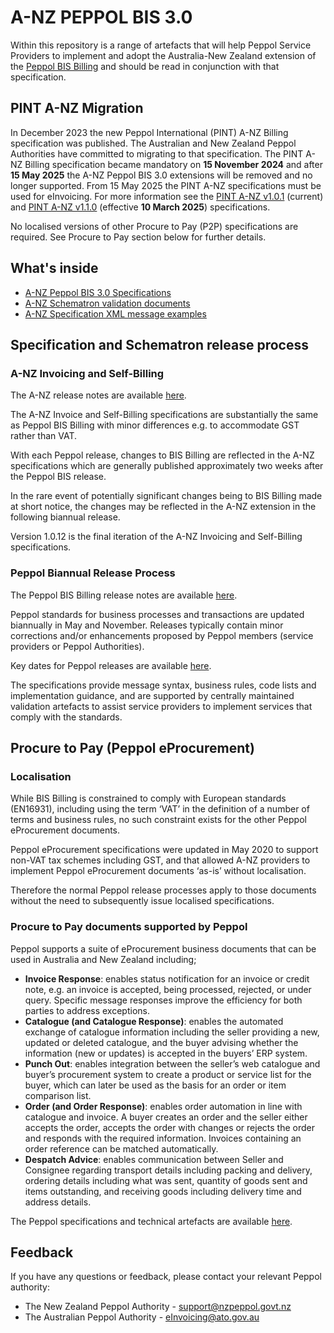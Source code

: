 # A-NZ PEPPOL BIS 3.0
Within this repository is a range of artefacts that will help Peppol Service Providers to implement and adopt the Australia-New Zealand extension of the [Peppol BIS Billing](https://docs.peppol.eu/poacc/billing/3.0/2024-Q2/) and should be read in conjunction with that specification. 

## PINT A-NZ Migration
In December 2023 the new Peppol International (PINT) A-NZ Billing specification was published.  The Australian and New Zealand Peppol Authorities have committed to migrating to that specification.  The PINT A-NZ Billing specification became mandatory on **15 November 2024** and after **15 May 2025** the A-NZ Peppol BIS 3.0 extensions will be removed and no longer supported. From 15 May 2025 the PINT A-NZ specifications must be used for eInvoicing. For more information see the [PINT A-NZ v1.0.1](https://docs.peppol.eu/poac/aunz/) (current) and [PINT A-NZ v1.1.0](https://docs.peppol.eu/poac/aunz/2024-Q4/) (effective **10 March 2025**) specifications.

No localised versions of other Procure to Pay (P2P) specifications are required. See Procure to Pay section below for further details.

## What's inside
* [A-NZ Peppol BIS 3.0 Specifications](https://github.com/A-NZ-PEPPOL/A-NZ-PEPPOL-BIS-3.0/tree/master/Specifications)
* [A-NZ Schematron validation documents](https://github.com/A-NZ-PEPPOL/A-NZ-PEPPOL-BIS-3.0/tree/master/Validation%20documents)
* [A-NZ Specification XML message examples](https://github.com/A-NZ-PEPPOL/A-NZ-PEPPOL-BIS-3.0/tree/master/Message%20examples)

## Specification and Schematron release process

### A-NZ Invoicing and Self-Billing

The A-NZ release notes are available [here](https://github.com/A-NZ-PEPPOL/A-NZ-PEPPOL-BIS-3.0/tree/master/Specifications).

The A-NZ Invoice and Self-Billing specifications are substantially the same as Peppol BIS Billing with minor differences e.g. to accommodate GST rather than VAT.

With each Peppol release, changes to BIS Billing are reflected in the A-NZ specifications which are generally published approximately two weeks after the Peppol BIS release.

In the rare event of potentially significant changes being to BIS Billing made at short notice, the changes may be reflected in the A-NZ extension in the following biannual release.

Version 1.0.12 is the final iteration of the A-NZ Invoicing and Self-Billing specifications. 

### Peppol Biannual Release Process

The Peppol BIS Billing release notes are available [here](https://docs.peppol.eu/poacc/upgrade-3/2024-Q4/release-notes/).

Peppol standards for business processes and transactions are updated biannually in May and November. Releases typically contain minor corrections and/or enhancements proposed by Peppol members (service providers or Peppol Authorities). 

Key dates for Peppol releases are available [here](https://peppol.org/documentation/technical-documentation/post-award-documentation/). 

The specifications provide message syntax, business rules, code lists and implementation guidance, and are supported by centrally maintained validation artefacts to assist service providers to implement services that comply with the standards.

## Procure to Pay (Peppol eProcurement)

### Localisation

While BIS Billing is constrained to comply with European standards (EN16931), including using the term ‘VAT’ in the definition of a number of terms and business rules, no such constraint exists for the other Peppol eProcurement documents.

Peppol eProcurement specifications were updated in May 2020 to support non-VAT tax schemes including GST, and that allowed A-NZ providers to implement Peppol eProcurement documents ‘as-is’ without localisation.

Therefore the normal Peppol release processes apply to those documents without the need to subsequently issue localised specifications.

### Procure to Pay documents supported by Peppol

Peppol supports a suite of eProcurement business documents that can be used in Australia and New Zealand including;
* **Invoice Response**: enables status notification for an invoice or credit note, e.g. an invoice is accepted, being processed, rejected, or under query. Specific message responses improve the efficiency for both parties to address exceptions.
* **Catalogue (and Catalogue Response)**: enables the automated exchange of catalogue information including the seller providing a new, updated or deleted catalogue, and the buyer advising whether the information (new or updates) is accepted in the buyers’ ERP system.
* **Punch Out**: enables integration between the seller’s web catalogue and buyer’s procurement system to create a product or service list for the buyer, which can later be used as the basis for an order or item comparison list.
* **Order (and Order Response)**: enables order automation in line with catalogue and invoice. A buyer creates an order and the seller either accepts the order, accepts the order with changes or rejects the order and responds with the required information. Invoices containing an order reference can be matched automatically.
* **Despatch Advice**: enables communication between Seller and Consignee regarding transport details including packing and delivery, ordering details including what was sent, quantity of goods sent and items outstanding, and receiving goods including delivery time and address details.

The Peppol specifications and technical artefacts are available [here](https://docs.peppol.eu/poacc/upgrade-3/2024-Q4/).

## Feedback
If you have any questions or feedback, please contact your relevant Peppol authority:

* The New Zealand Peppol Authority - [support@nzpeppol.govt.nz](mailto:support@nzpeppol.govt.nz)
* The Australian Peppol Authority - [eInvoicing@ato.gov.au](mailto:eInvoicing@ato.gov.au)

